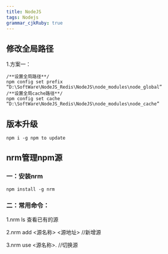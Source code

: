 ```yaml
---
title: NodeJS
tags: Nodejs
grammar_cjkRuby: true
---
```


## 修改全局路径
1.方案一：

```
/**设置全局路径**/
npm config set prefix “D:\SoftWare\NodeJS_Redis\NodeJS\node_modules\node_global”
/**设置全局cache路径**/
npm config set cache “D:\SoftWare\NodeJS_Redis\NodeJS\node_modules\node_cache”
```
## 版本升级
```
npm i -g npm to update
```

## nrm管理npm源

### 一：安装nrm
```
npm install -g nrm
```
### 二：常用命令： 

1.nrm ls 查看已有的源 

2.nrm add <源名称> <源地址>  //新增源 

3.nrm use <源名称>.  //切换源



